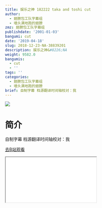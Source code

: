```yaml
---
title: 娱乐之神 182222 taka and toshi cut
author:
  - 翅膀包工队字幕组
  - 墙头满地跑的翅膀
zmz: 翅膀包工队字幕组
publishdate: '2001-01-03'
bangumi: cut
date: '2019-04-18'
slug: 2018-12-23-NA-38839201
description: 娱乐之神&#8226;NA
weight: 9582.0
bangumis:
  - cut
  - ''
tags: ''
categories:
  - 翅膀包工队字幕组
  - 墙头满地跑的翅膀
brief: 自制字幕 档源翻译时间轴校对：我
---
```

![](https://i.imgur.com/8iJN6lc.jpg)
# 简介  
自制字幕
档源翻译时间轴校对：我  

[去B站观看](https://www.bilibili.com/video/av38839201/)
<div class ="resp-container"><iframe class="testiframe" src="//player.bilibili.com/player.html?aid=38839201"", scrolling="no", allowfullscreen="true" > </iframe></div> 
